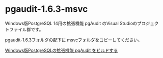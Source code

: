 # pgaudit-1.6.3-msvc
Windows版PostgreSQL 14用の拡張機能 pgAudit のVisual Studioのプロジェクトファイル群です。  

pgaudit-1.6.3フォルダの配下に msvcフォルダをコピーしてください。  

[Windows版PostgreSQLの拡張機能 pgAudit をビルドする](https://qiita.com/drafts/d014a0a477ccb27e99ce)
